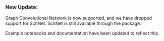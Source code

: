 ### New Update:

Graph Convolutional Network is now supported, and we have dropped support for SchNet.
SchNet is still available through the package.

Example notebooks and documentation have been updated to reflect this.

